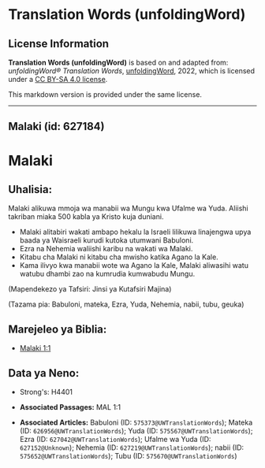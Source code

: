 # Translation Words (unfoldingWord)

## License Information

**Translation Words (unfoldingWord)** is based on and adapted from: _unfoldingWord® Translation Words_, [unfoldingWord](https://unfoldingword.org/utw), 2022, which is licensed under a [CC BY-SA 4.0 license](https://creativecommons.org/licenses/by-sa/4.0/legalcode.en).

This markdown version is provided under the same license.



--------------------------------

## Malaki (id: 627184)

Malaki
======

Uhalisia:
---------

Malaki alikuwa mmoja wa manabii wa Mungu kwa Ufalme wa Yuda. Aliishi takriban miaka 500 kabla ya Kristo kuja duniani.

* Malaki alitabiri wakati ambapo hekalu la Israeli lilikuwa linajengwa upya baada ya Waisraeli kurudi kutoka utumwani Babuloni.
* Ezra na Nehemia waliishi karibu na wakati wa Malaki.
* Kitabu cha Malaki ni kitabu cha mwisho katika Agano la Kale.
* Kama ilivyo kwa manabii wote wa Agano la Kale, Malaki aliwasihi watu watubu dhambi zao na kumrudia kumwabudu Mungu.

(Mapendekezo ya Tafsiri: Jinsi ya Kutafsiri Majina)

(Tazama pia: Babuloni, mateka, Ezra, Yuda, Nehemia, nabii, tubu, geuka)

Marejeleo ya Biblia:
--------------------

* [Malaki 1:1](https://ref.ly/Mal1:1)

Data ya Neno:
-------------

* Strong's: H4401

* **Associated Passages:** MAL 1:1
* **Associated Articles:** Babuloni (ID: `575373@UWTranslationWords`); Mateka (ID: `626956@UWTranslationWords`); Yuda (ID: `575567@UWTranslationWords`); Ezra (ID: `627042@UWTranslationWords`); Ufalme wa Yuda (ID: `627152@Unknown`); Nehemia (ID: `627219@UWTranslationWords`); nabii (ID: `575652@UWTranslationWords`); Tubu (ID: `575670@UWTranslationWords`)

